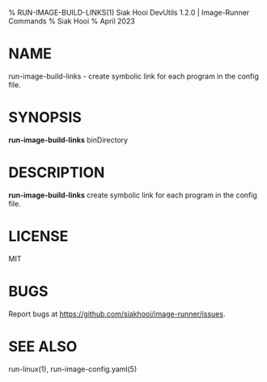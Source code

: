 % RUN-IMAGE-BUILD-LINKS(1) Siak Hooi DevUtils 1.2.0 | Image-Runner Commands
% Siak Hooi
% April 2023

# NAME

run-image-build-links - create symbolic link for each program in the config file.

# SYNOPSIS

**run-image-build-links** binDirectory

# DESCRIPTION

**run-image-build-links** create symbolic link for each program in the config file.

# LICENSE

MIT

# BUGS

Report bugs at <https://github.com/siakhooi/image-runner/issues>.

# SEE ALSO

run-linux(1), run-image-config.yaml(5)
